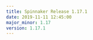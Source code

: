 ```yaml
---
title: Spinnaker Release 1.17.1
date: 2019-11-11 12:45:00
major_minor: 1.17
version: 1.17.1
---
```


<script src="https://gist.github.com/spinnaker-release/d020714e9190763f27e35701e14c6bc1.js?file=1.17.1.md"></script>
<script src="https://gist.github.com/spinnaker-release/d020714e9190763f27e35701e14c6bc1.js?file=1.17.0.md"></script>
